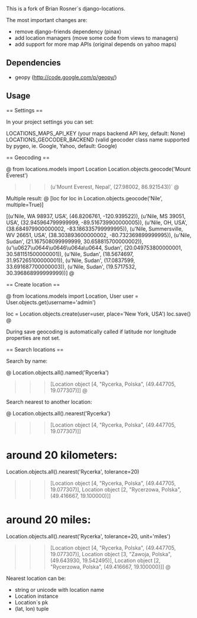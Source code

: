 This is a fork of Brian Rosner`s django-locations.

The most important changes are:

* remove django-friends dependency (pinax)
* add location managers (move some code from views to managers)
* add support for more map APIs (original depends on yahoo maps)

Dependencies
------------

* geopy (http://code.google.com/p/geopy/)


Usage
-----

== Settings ==

In your project settings you can set:

  LOCATIONS_MAPS_API_KEY        (your maps backend API key, default: None)
  LOCATIONS_GEOCODER_BACKEND    (valid geocoder class name supported by pygeo,
                                 ie. Google, Yahoo, default: Google)

== Geocoding ==

@
  from locations.models import Location
  Location.objects.geocode('Mount Everest')
  >>> (u'Mount Everest, Nepal', (27.98002, 86.921543))`
@

Multiple result:
@
  [loc for loc in Location.objects.geocode('Nile', multiple=True)]
  >>>
[(u'Nile, WA 98937, USA', (46.8206761, -120.939522)),
 (u'Nile, MS 39051, USA', (32.945964799999999, -89.516739900000005)),
 (u'Nile, OH, USA', (38.684979900000002, -83.186335799999995)),
 (u'Nile, Summersville, WV 26651, USA',
  (38.303893600000002, -80.732369899999995)),
 (u'Nile, Sudan', (21.167508099999999, 30.658815700000002)),
 (u'\u0627\u0644\u0646\u064a\u0644, Sudan',
  (20.049753800000001, 30.581151500000001)),
 (u'Nile, Sudan', (18.5674697, 31.957265100000001)),
 (u'Nile, Sudan', (17.0837599, 33.691687700000003)),
 (u'Nile, Sudan', (19.5717532, 30.396868999999999))]
@

== Create location ==

@ 
  from locations.models import Location, User
  user = User.objects.get(username='admin')

  loc = Location.objects.create(user=user, place='New York, USA')
  loc.save()
@
  
During save geocoding is automatically called if latitude nor 
longitude properties are not set.


== Search locations ==

Search by name:

@
  Location.objects.all().named('Rycerka')
  >>> [Location object [4, "Rycerka, Polska", (49.447705, 19.077307)]]
@

Search nearest to another location:

@
  Location.objects.all().nearest('Rycerka')
  >>> [Location object [4, "Rycerka, Polska", (49.447705, 19.077307)]]

  # around 20 kilometers:

  Location.objects.all().nearest('Rycerka', tolerance=20)
  >>> [Location object [4, "Rycerka, Polska", (49.447705, 19.077307)], Location object [2, "Rycerzowa, Polska", (49.416667, 19.100000)]]

  # around 20 miles:

  Location.objects.all().nearest('Rycerka', tolerance=20, unit='miles')
  >>> [Location object [4, "Rycerka, Polska", (49.447705, 19.077307)], Location object [3, "Zawoja, Polska", (49.643930, 19.542495)], Location object [2, "Rycerzowa, Polska", (49.416667, 19.100000)]]
@

Nearest location can be:
* string or unicode with location name
* Location instance
* Location`s pk
* (lat, lon) tuple
